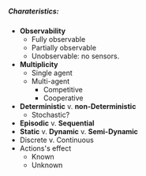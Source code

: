 ##### Charateristics:
- **Observability**
	- Fully observable
	- Partially observable
	- Unobservable: no sensors.
- **Multiplicity**
	- Single agent
	- Multi-agent
		- Competitive
		- Cooperative
- **Deterministic** v. **non-Deterministic**
	- Stochastic?
- **Episodic** v. **Sequential**
- **Static** v. **Dynamic** v. **Semi-Dynamic**
- Discrete v. Continuous
- Actions's effect
	- Known
	- Unknown